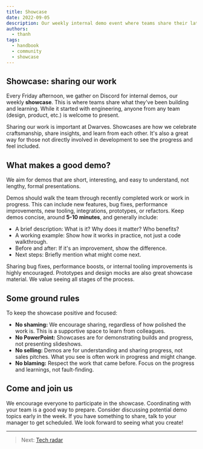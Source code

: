 ```yaml
---
title: Showcase
date: 2022-09-05
description: Our weekly internal demo event where teams share their latest projects and insights. Learn about our culture of sharing, collaboration, and continuous improvement.
authors:
  - thanh
tags:
  - handbook
  - community
  - showcase
---
```


## Showcase: sharing our work

Every Friday afternoon, we gather on Discord for internal demos, our weekly **showcase**. This is where teams share what they've been building and learning. While it started with engineering, anyone from any team (design, product, etc.) is welcome to present.

Sharing our work is important at Dwarves. Showcases are how we celebrate craftsmanship, share insights, and learn from each other. It's also a great way for those not directly involved in development to see the progress and feel included.

## What makes a good demo?

We aim for demos that are short, interesting, and easy to understand, not lengthy, formal presentations.

Demos should walk the team through recently completed work or work in progress. This can include new features, bug fixes, performance improvements, new tooling, integrations, prototypes, or refactors. Keep demos concise, around **5-10 minutes**, and generally include:

* A brief description: What is it? Why does it matter? Who benefits?
* A working example: Show how it works in practice, not just a code walkthrough.
* Before and after: If it's an improvement, show the difference.
* Next steps: Briefly mention what might come next.

Sharing bug fixes, performance boosts, or internal tooling improvements is highly encouraged. Prototypes and design mocks are also great showcase material. We value seeing all stages of the process.

## Some ground rules

To keep the showcase positive and focused:

* **No shaming:** We encourage sharing, regardless of how polished the work is. This is a supportive space to learn from colleagues.
* **No PowerPoint:** Showcases are for demonstrating builds and progress, not presenting slideshows.
* **No selling:** Demos are for understanding and sharing progress, not sales pitches. What you see is often work in progress and might change.
* **No blaming:** Respect the work that came before. Focus on the progress and learnings, not fault-finding.

## Come and join us

We encourage everyone to participate in the showcase. Coordinating with your team is a good way to prepare. Consider discussing potential demo topics early in the week. If you have something to share, talk to your manager to get scheduled. We look forward to seeing what you create!

---

> Next: [Tech radar](radar.md)
